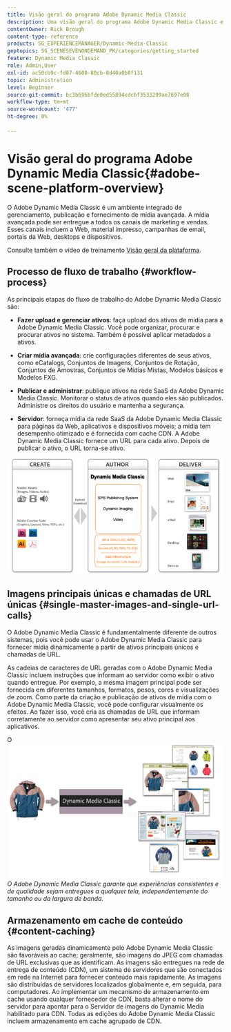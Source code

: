 ```yaml
---
title: Visão geral do programa Adobe Dynamic Media Classic
description: Uma visão geral do programa Adobe Dynamic Media Classic e de todo o processo de fluxo de trabalho.
contentOwner: Rick Brough
content-type: reference
products: SG_EXPERIENCEMANAGER/Dynamic-Media-Classic
geptopics: SG_SCENESEVENONDEMAND_PK/categories/getting_started
feature: Dynamic Media Classic
role: Admin,User
exl-id: ac50cb9c-fd87-4608-80cb-8d40a0b8f131
topic: Administration
level: Beginner
source-git-commit: bc3b696bfde0ed55894cdcbf3533299ae7697e98
workflow-type: tm+mt
source-wordcount: '477'
ht-degree: 0%

---
```


# Visão geral do programa Adobe Dynamic Media Classic{#adobe-scene-platform-overview}

O Adobe Dynamic Media Classic é um ambiente integrado de gerenciamento, publicação e fornecimento de mídia avançada. A mídia avançada pode ser entregue a todos os canais de marketing e vendas. Esses canais incluem a Web, material impresso, campanhas de email, portais da Web, desktops e dispositivos.

Consulte também o vídeo de treinamento [Visão geral da plataforma](https://s7d5.scene7.com/s7viewers/html5/VideoViewer.html?videoserverurl=https://s7d5.scene7.com/is/content/&emailurl=https://s7d5.scene7.com/s7/emailFriend&serverUrl=https://s7d5.scene7.com/is/image/&config=Scene7SharedAssets/Universal_HTML5_Video&contenturl=https://s7d5.scene7.com/skins/&asset=S7tutorials/572_Platform%20Overview_converted%20renamed_Getting%20Started-AVS).

## Processo de fluxo de trabalho {#workflow-process}

As principais etapas do fluxo de trabalho do Adobe Dynamic Media Classic são:

* **Fazer upload e gerenciar ativos**: faça upload dos ativos de mídia para a Adobe Dynamic Media Classic. Você pode organizar, procurar e procurar ativos no sistema. Também é possível aplicar metadados a ativos.

* **Criar mídia avançada**: crie configurações diferentes de seus ativos, como eCatalogs, Conjuntos de Imagens, Conjuntos de Rotação, Conjuntos de Amostras, Conjuntos de Mídias Mistas, Modelos básicos e Modelos FXG.

* **Publicar e administrar**: publique ativos na rede SaaS da Adobe Dynamic Media Classic. Monitorar o status de ativos quando eles são publicados. Administre os direitos do usuário e mantenha a segurança.

* **Servidor**: forneça mídia da rede SaaS da Adobe Dynamic Media Classic para páginas da Web, aplicativos e dispositivos móveis; a mídia tem desempenho otimizado e é fornecida com cache CDN. A Adobe Dynamic Media Classic fornece um URL para cada ativo. Depois de publicar o ativo, o URL torna-se ativo.

![O processo de fluxo de trabalho do Adobe Dynamic Media Classic](/help/using/assets/gs_workflow.png)

## Imagens principais únicas e chamadas de URL únicas {#single-master-images-and-single-url-calls}

O Adobe Dynamic Media Classic é fundamentalmente diferente de outros sistemas, pois você pode usar o Adobe Dynamic Media Classic para fornecer mídia dinamicamente a partir de ativos principais únicos e chamadas de URL.

As cadeias de caracteres de URL geradas com o Adobe Dynamic Media Classic incluem instruções que informam ao servidor como exibir o ativo quando entregue. Por exemplo, a mesma imagem principal pode ser fornecida em diferentes tamanhos, formatos, pesos, cores e visualizações de zoom. Como parte da criação e publicação de ativos de mídia com o Adobe Dynamic Media Classic, você pode configurar visualmente os efeitos. Ao fazer isso, você cria as chamadas de URL que informam corretamente ao servidor como apresentar seu ativo principal aos aplicativos.

O ![Adobe Dynamic Media Classic pode fornecer a mesma imagem principal a diferentes mídias, em tamanhos e formatos diferentes.](/help/using/assets/gs_dynamic_publishing.png)
*O Adobe Dynamic Media Classic garante que experiências consistentes e de qualidade sejam entregues a qualquer tela, independentemente do tamanho ou da largura de banda.*

## Armazenamento em cache de conteúdo {#content-caching}

As imagens geradas dinamicamente pelo Adobe Dynamic Media Classic são favoráveis ao cache; geralmente, são imagens do JPEG com chamadas de URL exclusivas que as identificam. As imagens são entregues na rede de entrega de conteúdo (CDN), um sistema de servidores que são conectados em rede na Internet para fornecer conteúdo mais rapidamente. As imagens são distribuídas de servidores localizados globalmente e, em seguida, para computadores. Ao implementar um mecanismo de armazenamento em cache usando qualquer fornecedor de CDN, basta alterar o nome do servidor para apontar para o Servidor de imagens do Dynamic Media habilitado para CDN. Todas as edições do Adobe Dynamic Media Classic incluem armazenamento em cache agrupado de CDN.
